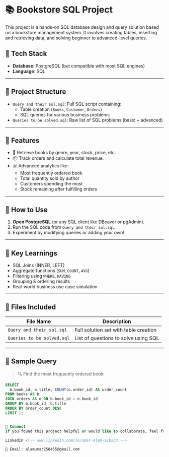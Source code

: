 # 📚 Bookstore SQL Project

This project is a hands-on SQL database design and query solution based on a bookstore management system. It involves creating tables, inserting and retrieving data, and solving beginner to advanced-level queries.

## 🔧 Tech Stack
- **Database**: PostgreSQL (but compatible with most SQL engines)
- **Language**: SQL

---

## 📂 Project Structure

- `Query and their sol.sql`: Full SQL script containing:
  - Table creation (`Books`, `Customer`, `Orders`)
  - SQL queries for various business problems
- `Queries to be solved.sql`: Raw list of SQL problems (basic + advanced)

---

## 📌 Features

- 📘 Retrieve books by genre, year, stock, price, etc.
- 📦 Track orders and calculate total revenue.
- 📊 Advanced analytics like:
  - Most frequently ordered book
  - Total quantity sold by author
  - Customers spending the most
  - Stock remaining after fulfilling orders

---

## 🚀 How to Use

1. **Open PostgreSQL** (or any SQL client like DBeaver or pgAdmin).
2. Run the SQL code from `Query and their sol.sql`.
3. Experiment by modifying queries or adding your own!

---

## 🧠 Key Learnings

- SQL Joins (INNER, LEFT)
- Aggregate functions (`SUM`, `COUNT`, `AVG`)
- Filtering using `WHERE`, `HAVING`
- Grouping & ordering results
- Real-world business use case simulation

---

## 📁 Files Included

| File Name                  | Description                             |
|---------------------------|-----------------------------------------|
| `Query and their sol.sql` | Full solution set with table creation   |
| `Queries to be solved.sql`| List of questions to solve using SQL    |

---

## 📌 Sample Query

> 🔍 Find the most frequently ordered book:
```sql
SELECT 
  b.book_id, b.title, COUNT(o.order_id) AS order_count
FROM books AS b
JOIN orders AS o ON b.book_id = o.book_id
GROUP BY b.book_id, b.title
ORDER BY order_count DESC
LIMIT 1;


🤝 Connect
If you found this project helpful or would like to collaborate, feel free to connect:

LinkedIn <!-- www.linkedin.com/in/umar-alam-a1b2c3 -->

📧 Email: alamumar258455@gmail.com
